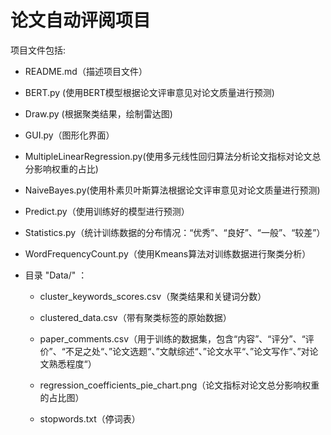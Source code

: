 # 论文自动评阅项目

项目文件包括:

- README.md（描述项目文件）

- BERT.py (使用BERT模型根据论文评审意见对论文质量进行预测)
- Draw.py (根据聚类结果，绘制雷达图)

- GUI.py（图形化界面）

- MultipleLinearRegression.py(使用多元线性回归算法分析论文指标对论文总分影响权重的占比)

- NaiveBayes.py(使用朴素贝叶斯算法根据论文评审意见对论文质量进行预测)

- Predict.py（使用训练好的模型进行预测）

- Statistics.py（统计训练数据的分布情况：“优秀”、“良好”、“一般”、“较差”）

- WordFrequencyCount.py（使用Kmeans算法对训练数据进行聚类分析）

- 目录 "Data/" ：

  - cluster_keywords_scores.csv（聚类结果和关键词分数）

  - clustered_data.csv（带有聚类标签的原始数据）

  - paper_comments.csv（用于训练的数据集，包含“内容”、“评分”、“评价”、“不足之处“、”论文选题“、”文献综述“、”论文水平“、”论文写作“、”对论文熟悉程度“）

  - regression_coefficients_pie_chart.png（论文指标对论文总分影响权重的占比图）

  - stopwords.txt（停词表）